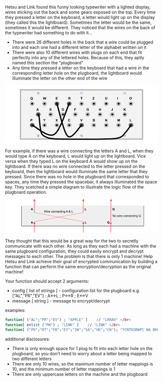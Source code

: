 Hetsu and Link found this funny looking typewriter with a lighted display, wires sticking out the back and some gears exposed on the top. Every time they pressed a letter on the keyboard, a letter would light up on the display (they called this the lightboard). Sometimes the letter would be the same, sometimes it would be different. They noticed that the wires on the back of the typewriter had something to do with it... 
- There were 26 different holes in the back that a wire could be plugged into and each one had a different letter of the alphabet written on it
- There were also 10 different wires with plugs on each end that fit perfectly into any of the lettered holes. Because of this, they aptly named this section the "plugboard"
- Any time they pressed a letter on the keyboard that had a wire in the corresponding letter hole on the plugboard, the lightboard would illuminate the letter on the other end of the wire

![plugboard-image](/images/plugboard-image.png)

For example, if there was a wire connecting the letters A and L, when they would type A on the keyboard, L would light up on the lightboard. Vice versa when they typed L on the keyboard A would show up on the lightboard. If there was no wire connected to the letter pressed on the keyboard, then the lightboard would illuminate the same letter that they pressed. Since there was no hole in the plugboard that corresponded to spaces, any time they pressed the spacebar, it always illuminated the space key. They scetched a simple diagram to illustrate the logic flow of the plugboard operation.

![plugboard-flow](/images/plugboard-flow.png)

They thought that this would be a great way for the two to secretly communicate with each other. As long as they each had a machine with the same plugboard configuration, they could easily encrypt and decrypt messages to each other. The problem is that there is only 1 machine! 
Help Hetsu and Link achieve their goal of encrypted communication by building a function that can perform the same encryption/decryption as the original machine!

Your function should accept 2 arguments:
- config [ list of strings ] - configuration list for the plugboard 
        e.g. ["AL","PR","EV"] : A<->L ; P<->R ; E<->V
- message [ string ] - message to encrypt/decrypt

examples: </br>
``` q
function[ ("AL";"PR";"EV") ; "APPLE" ]    // "LRRAV" </br>
function[ enlist ("PW") ; "LINK" ]    // "LINK" </br>
function[ ("PO";"RT";"FB";"EY";"IW";"SA";"UK";"CN"); "YCNTEORWPC WA BKC" ]    // "ENCRYPTION IS FUN" </br>
```

additional disclosures: 
- There is only enough space for 1 plug to fit into each letter hole on the plugboard, so you don't need to worry about a letter being mapped to two different letters
- There are only 10 wires, so the maximum number of letter mappings is 10, and the minimum number of letter mappings is 1
- There are only uppercase letters on the machine and the plugboard
